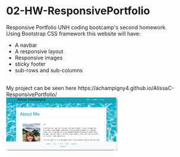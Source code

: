 # 02-HW-ResponsivePortfolio
Responsive Portfolio
UNH coding bootcamp's second homework.
<br>
Using Bootstrap CSS framework this website will have:
   * A navbar
   * A responsive layout
   * Responsive images
   * sticky footer
   * sub-rows and sub-columns
<br>
My project can be seen here
 https://achampigny4.github.io/AlissaC-ResponsivePortfolio/
<br>
<!-- screen shot of home page -->
<img src="./screenshot.jpg" style="margin-right: 10px; width: 300px" alt="Screenshot of About me page">